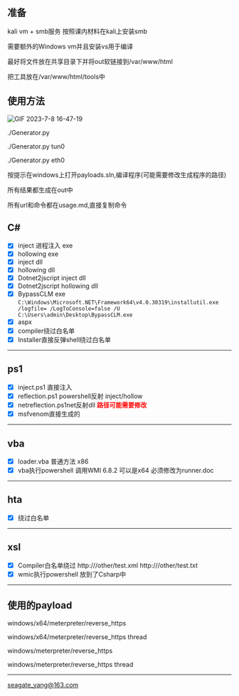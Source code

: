 ## 准备

kali vm + smb服务  按照课内材料在kali上安装smb

需要额外的Windows vm并且安装vs用于编译

最好将文件放在共享目录下并将out软链接到/var/www/html

把工具放在/var/www/html/tools中

## 使用方法

![GIF 2023-7-8 16-47-19](https://github.com/seagate-1/osep-automate-payloads/assets/60332241/41e639d0-ed44-43d7-a587-17e6e1cb9822)

./Generator.py

./Generator.py tun0

./Generator.py eth0

按提示在windows上打开payloads.sln,编译程序(可能需要修改生成程序的路径)

所有结果都生成在out中

所有url和命令都在usage.md,直接复制命令


## C\#
- [x] inject 进程注入 exe
- [x] hollowing exe
- [x] inject dll
- [x] hollowing dll
- [x] Dotnet2jscript inject dll
- [x] Dotnet2jscript hollowing dll
- [x] BypassCLM exe 
`C:\Windows\Microsoft.NET\Framework64\v4.0.30319\installutil.exe /logfile= /LogToConsole=false /U C:\Users\admin\Desktop\BypassCLM.exe`
- [x] aspx
- [X] compiler绕过白名单
- [x] Installer直接反弹shell绕过白名单

---
## ps1
- [x] inject.ps1 直接注入
- [x] reflection.ps1 powershell反射 inject/hollow
- [x] netreflection.ps1net反射dll <span style="color:red">__路径可能需要修改__</span>
- [x] msfvenom直接生成的 

---
## vba
- [x] loader.vba 普通方法 x86
- [x] vba执行powershell 调用WMI 6.8.2 可以是x64 必须修改为runner.doc

---
## hta
- [x] 绕过白名单

---
## xsl
- [x] Compiler白名单绕过
http://<ip>/other/test.xml
http://<ip>/other/test.txt
- [X] wmic执行powershell 放到了Csharp中

---
## 使用的payload

windows/x64/meterpreter/reverse_https

windows/x64/meterpreter/reverse_https thread

windows/meterpreter/reverse_https

windows/meterpreter/reverse_https thread

---
seagate_yang@163.com



